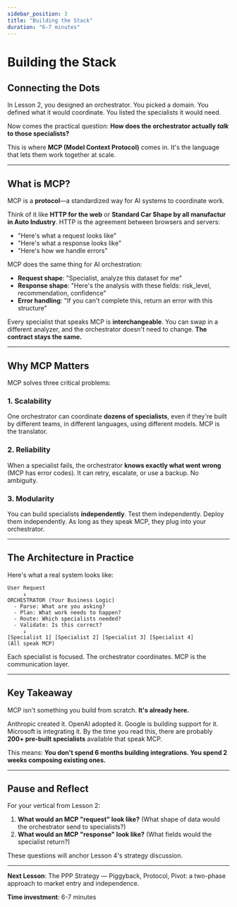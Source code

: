 ```yaml
---
sidebar_position: 3
title: "Building the Stack"
duration: "6-7 minutes"
---
```


# Building the Stack

## Connecting the Dots

In Lesson 2, you designed an orchestrator. You picked a domain. You defined what it would coordinate. You listed the specialists it would need.

Now comes the practical question: **How does the orchestrator actually *talk* to those specialists?**

This is where **MCP (Model Context Protocol)** comes in. It's the language that lets them work together at scale.

---

## What is MCP?

MCP is a **protocol**—a standardized way for AI systems to coordinate work.

Think of it like **HTTP for the web** or **Standard Car Shape by all manufactur  in Auto Industry**. HTTP is the agreement between browsers and servers:
- "Here's what a request looks like"
- "Here's what a response looks like"
- "Here's how we handle errors"

MCP does the same thing for AI orchestration:
- **Request shape**: "Specialist, analyze this dataset for me"
- **Response shape**: "Here's the analysis with these fields: risk_level, recommendation, confidence"
- **Error handling**: "If you can't complete this, return an error with this structure"

Every specialist that speaks MCP is **interchangeable**. You can swap in a different analyzer, and the orchestrator doesn't need to change. **The contract stays the same.**

---

## Why MCP Matters

MCP solves three critical problems:

### 1. Scalability

One orchestrator can coordinate **dozens of specialists**, even if they're built by different teams, in different languages, using different models. MCP is the translator.

### 2. Reliability

When a specialist fails, the orchestrator **knows exactly what went wrong** (MCP has error codes). It can retry, escalate, or use a backup. No ambiguity.

### 3. Modularity

You can build specialists **independently**. Test them independently. Deploy them independently. As long as they speak MCP, they plug into your orchestrator.

---

## The Architecture in Practice

Here's what a real system looks like:

```
User Request
     ↓
ORCHESTRATOR (Your Business Logic)
  - Parse: What are you asking?
  - Plan: What work needs to happen?
  - Route: Which specialists needed?
  - Validate: Is this correct?
     ↓
[Specialist 1] [Specialist 2] [Specialist 3] [Specialist 4]
(All speak MCP)
```

Each specialist is focused. The orchestrator coordinates. MCP is the communication layer.

---

## Key Takeaway

MCP isn't something you build from scratch. **It's already here.**

Anthropic created it. OpenAI adopted it. Google is building support for it. Microsoft is integrating it. By the time you read this, there are probably **200+ pre-built specialists** available that speak MCP.

This means: **You don't spend 6 months building integrations. You spend 2 weeks composing existing ones.**

---

## Pause and Reflect

For your vertical from Lesson 2:

1. **What would an MCP "request" look like?** (What shape of data would the orchestrator send to specialists?)
2. **What would an MCP "response" look like?** (What fields would the specialist return?)

These questions will anchor Lesson 4's strategy discussion.

---

**Next Lesson**: The PPP Strategy — Piggyback, Protocol, Pivot: a two-phase approach to market entry and independence.

**Time investment**: 6-7 minutes
